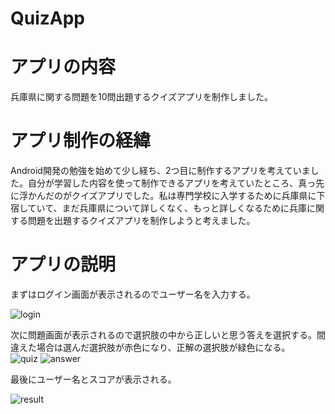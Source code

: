 # QuizApp
# アプリの内容
兵庫県に関する問題を10問出題するクイズアプリを制作しました。
# アプリ制作の経緯
Android開発の勉強を始めて少し経ち、2つ目に制作するアプリを考えていました。自分が学習した内容を使って制作できるアプリを考えていたところ、真っ先に浮かんだのがクイズアプリでした。私は専門学校に入学するために兵庫県に下宿していて、まだ兵庫県について詳しくなく、もっと詳しくなるために兵庫に関する問題を出題するクイズアプリを制作しようと考えました。
# アプリの説明
まずはログイン画面が表示されるのでユーザー名を入力する。  

![login](https://user-images.githubusercontent.com/104678147/189508258-ac030399-9510-4407-b662-f13d83ca9eb5.jpg) 

次に問題画面が表示されるので選択肢の中から正しいと思う答えを選択する。間違えた場合は選んだ選択肢が赤色になり、正解の選択肢が緑色になる。  
![quiz](https://user-images.githubusercontent.com/104678147/189508431-9546ac10-8d22-456e-9cd6-d1041c3095a1.jpg)
![answer](https://user-images.githubusercontent.com/104678147/189508520-0d845a08-4458-4446-a047-a647279e964b.jpg)

最後にユーザー名とスコアが表示される。 

![result](https://user-images.githubusercontent.com/104678147/189508539-5df719f1-b8da-4ae3-a2c7-6cdb45c56a7b.jpg)
